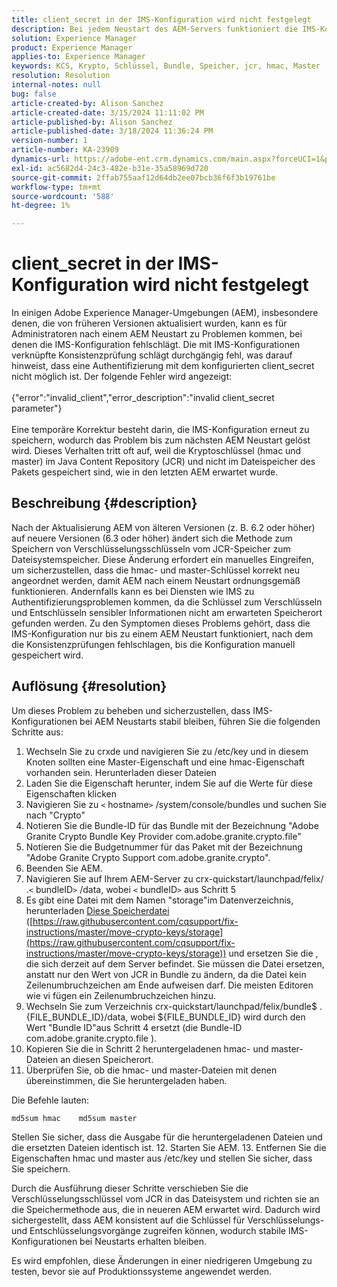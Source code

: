```yaml
---
title: client_secret in der IMS-Konfiguration wird nicht festgelegt
description: Bei jedem Neustart des AEM-Servers funktioniert die IMS-Konfiguration nicht mehr und der Benutzer muss die Konfiguration erneut durchführen.
solution: Experience Manager
product: Experience Manager
applies-to: Experience Manager
keywords: KCS, Krypto, Schlüssel, Bundle, Speicher, jcr, hmac, Master
resolution: Resolution
internal-notes: null
bug: false
article-created-by: Alison Sanchez
article-created-date: 3/15/2024 11:11:02 PM
article-published-by: Alison Sanchez
article-published-date: 3/18/2024 11:36:24 PM
version-number: 1
article-number: KA-23909
dynamics-url: https://adobe-ent.crm.dynamics.com/main.aspx?forceUCI=1&pagetype=entityrecord&etn=knowledgearticle&id=10374947-21e3-ee11-904c-6045bd006b25
exl-id: ac5682d4-24c3-482e-b31e-35a58969d720
source-git-commit: 2ffab755aaf12d64db2ee07bcb36f6f3b19761be
workflow-type: tm+mt
source-wordcount: '588'
ht-degree: 1%

---
```


# client_secret in der IMS-Konfiguration wird nicht festgelegt


In einigen Adobe Experience Manager-Umgebungen (AEM), insbesondere denen, die von früheren Versionen aktualisiert wurden, kann es für Administratoren nach einem AEM Neustart zu Problemen kommen, bei denen die IMS-Konfiguration fehlschlägt. Die mit IMS-Konfigurationen verknüpfte Konsistenzprüfung schlägt durchgängig fehl, was darauf hinweist, dass eine Authentifizierung mit dem konfigurierten client_secret nicht möglich ist. Der folgende Fehler wird angezeigt:
<br><br>{&quot;error&quot;:&quot;invalid_client&quot;,&quot;error_description&quot;:&quot;invalid client_secret parameter&quot;}<br><br>
Eine temporäre Korrektur besteht darin, die IMS-Konfiguration erneut zu speichern, wodurch das Problem bis zum nächsten AEM Neustart gelöst wird. Dieses Verhalten tritt oft auf, weil die Kryptoschlüssel (hmac und master) im Java Content Repository (JCR) und nicht im Dateispeicher des Pakets gespeichert sind, wie in den letzten AEM erwartet wurde.

## Beschreibung {#description}


Nach der Aktualisierung AEM von älteren Versionen (z. B. 6.2 oder höher) auf neuere Versionen (6.3 oder höher) ändert sich die Methode zum Speichern von Verschlüsselungsschlüsseln vom JCR-Speicher zum Dateisystemspeicher. Diese Änderung erfordert ein manuelles Eingreifen, um sicherzustellen, dass die hmac- und master-Schlüssel korrekt neu angeordnet werden, damit AEM nach einem Neustart ordnungsgemäß funktionieren. Andernfalls kann es bei Diensten wie IMS zu Authentifizierungsproblemen kommen, da die Schlüssel zum Verschlüsseln und Entschlüsseln sensibler Informationen nicht am erwarteten Speicherort gefunden werden. Zu den Symptomen dieses Problems gehört, dass die IMS-Konfiguration nur bis zu einem AEM Neustart funktioniert, nach dem die Konsistenzprüfungen fehlschlagen, bis die Konfiguration manuell gespeichert wird.


## Auflösung {#resolution}


Um dieses Problem zu beheben und sicherzustellen, dass IMS-Konfigurationen bei AEM Neustarts stabil bleiben, führen Sie die folgenden Schritte aus:

1. Wechseln Sie zu crxde und navigieren Sie zu /etc/key und in diesem Knoten sollten eine Master-Eigenschaft und eine hmac-Eigenschaft vorhanden sein. Herunterladen dieser Dateien
2. Laden Sie die Eigenschaft herunter, indem Sie auf die Werte für diese Eigenschaften klicken
3. Navigieren Sie zu `<` hostname`>` /system/console/bundles und suchen Sie nach &quot;Crypto&quot;
4. Notieren Sie die Bundle-ID für das Bundle mit der Bezeichnung &quot;Adobe Granite Crypto Bundle Key Provider com.adobe.granite.crypto.file&quot;
5. Notieren Sie die Budgetnummer für das Paket mit der Bezeichnung &quot;Adobe Granite Crypto Support com.adobe.granite.crypto&quot;.
6. Beenden Sie AEM.
7. Navigieren Sie auf Ihrem AEM-Server zu crx-quickstart/launchpad/felix/ .`<` bundleID`>` /data, wobei `<` bundleID`>`  aus Schritt 5
8. Es gibt eine Datei mit dem Namen &quot;storage&quot;im Datenverzeichnis, herunterladen [Diese Speicherdatei](https://raw.githubusercontent.com/cqsupport/fix-instructions/master/move-crypto-keys/storage) ([https://raw.githubusercontent.com/cqsupport/fix-instructions/master/move-crypto-keys/storage](https://raw.githubusercontent.com/cqsupport/fix-instructions/master/move-crypto-keys/storage)) und ersetzen Sie die , die sich derzeit auf dem Server befindet. Sie müssen die Datei ersetzen, anstatt nur den Wert von JCR in Bundle zu ändern, da die Datei kein Zeilenumbruchzeichen am Ende aufweisen darf. Die meisten Editoren wie vi fügen ein Zeilenumbruchzeichen hinzu.
9. Wechseln Sie zum Verzeichnis crx-quickstart/launchpad/felix/bundle$ .{FILE_BUNDLE_ID}/data, wobei ${FILE_BUNDLE_ID} wird durch den Wert &quot;Bundle ID&quot;aus Schritt 4 ersetzt (die Bundle-ID com.adobe.granite.crypto.file ).
10. Kopieren Sie die in Schritt 2 heruntergeladenen hmac- und master-Dateien an diesen Speicherort.
11. Überprüfen Sie, ob die hmac- und master-Dateien mit denen übereinstimmen, die Sie heruntergeladen haben.

   Die Befehle lauten:




   ```
   md5sum hmac    md5sum master
   ```



   Stellen Sie sicher, dass die Ausgabe für die heruntergeladenen Dateien und die ersetzten Dateien identisch ist.
12. Starten Sie AEM.
13. Entfernen Sie die Eigenschaften hmac und master aus /etc/key und stellen Sie sicher, dass Sie speichern.


Durch die Ausführung dieser Schritte verschieben Sie die Verschlüsselungsschlüssel vom JCR in das Dateisystem und richten sie an die Speichermethode aus, die in neueren AEM erwartet wird. Dadurch wird sichergestellt, dass AEM konsistent auf die Schlüssel für Verschlüsselungs- und Entschlüsselungsvorgänge zugreifen können, wodurch stabile IMS-Konfigurationen bei Neustarts erhalten bleiben.

Es wird empfohlen, diese Änderungen in einer niedrigeren Umgebung zu testen, bevor sie auf Produktionssysteme angewendet werden.
